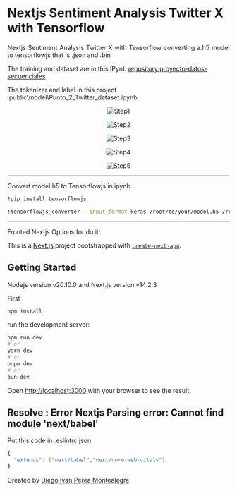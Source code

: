 # Nextjs Sentiment Analysis Twitter X with Tensorflow

<p align="justify">
Nextjs Sentiment Analysis Twitter X with Tensorflow converting a.h5 model to tensorflowjs that is .json and .bin
</p>

The training and dataset are in this IPynb [repository proyecto-datos-secuenciales](https://github.com/diegoperea20/proyecto-datos-secuenciales/blob/main/Punto2/Punto%202%20Twitter%20dataset.ipynb)

The tokenizer and label in this project .public\model\Punto_2_Twitter_dataset.ipynb

<p align="center">
  <img src="README-images\homet.PNG" alt="Step1">
</p>
<p align="center">
  <img src="README-images/positivetwet.PNG" alt="Step2">
</p>
<p align="center">
  <img src="README-images/negativetwet.PNG" alt="Step3">
</p>
<p align="center">
  <img src="README-images/irrevelanttwet.PNG" alt="Step4">
</p>
<p align="center">
  <img src="README-images/neutraltwet.PNG" alt="Step5">
</p>


----
Convert model h5 to Tensorflowjs in ipynb
```bash
!pip install tensorflowjs
```
```bash
!tensorflowjs_converter --input_format keras /root/to/your/model.h5 /root/to/your/folder/save
```
-----

Fronted Nextjs Options for do it:

This is a [Next.js](https://nextjs.org/) project bootstrapped with [`create-next-app`](https://github.com/vercel/next.js/tree/canary/packages/create-next-app).

## Getting Started
Nodejs version v20.10.0 and Next.js version v14.2.3 

First
```bash
npm install
```
run the development server:

```bash
npm run dev
# or
yarn dev
# or
pnpm dev
# or
bun dev
```

Open [http://localhost:3000](http://localhost:3000) with your browser to see the result.

## Resolve : Error Nextjs Parsing error: Cannot find module 'next/babel'

Put this code in .eslintrc.json 
```bash
{
  "extends": ["next/babel","next/core-web-vitals"]
}
```


Created by [Diego Ivan Perea Montealegre](https://github.com/diegoperea20)